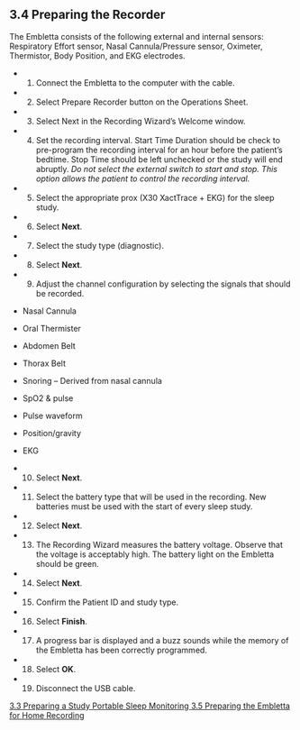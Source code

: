 ## 3.4 Preparing the Recorder

The Embletta consists of the following external and internal sensors: Respiratory Effort sensor, Nasal Cannula/Pressure sensor, Oximeter, Thermistor, Body Position, and EKG electrodes.

* 1. Connect the Embletta to the computer with the cable.
* 2. Select Prepare Recorder button on the Operations Sheet.
* 3. Select Next in the Recording Wizard’s Welcome window.
* 4. Set the recording interval.  Start Time Duration should be check to pre-program the recording interval for an hour before the patient’s bedtime.  Stop Time should be left unchecked or the study will end abruptly.  _Do not select the external switch to start and stop.  This option allows the patient to control the recording interval._
* 5. Select the appropriate prox (X30 XactTrace + EKG) for the sleep study.
* 6. Select **Next**.
* 7. Select the study type (diagnostic).
* 8. Select **Next**.
* 9. Adjust the channel configuration by selecting the signals that should be recorded.

 * Nasal Cannula
 * Oral Thermister
 * Abdomen Belt
 * Thorax Belt
 * Snoring – Derived from nasal cannula
 * SpO2 & pulse
 * Pulse waveform
 * Position/gravity
 * EKG

* 10. Select **Next**.
* 11. Select the battery type that will be used in the recording.  New batteries must be used with the start of every sleep study.
* 12. Select **Next**.
* 13. The Recording Wizard measures the battery voltage.  Observe that the voltage is acceptably high. The battery light on the Embletta should be green.
* 14. Select **Next**.
* 15. Confirm the Patient ID and study type.
* 16. Select **Finish**.
* 17. A progress bar is displayed and a buzz sounds while the memory of the Embletta has been correctly programmed.
* 18. Select **OK**.
* 19. Disconnect the USB cable.


<div class="center">
<div class="btn-group">
  <a href=":pages_path:/manuals/portable-sleep-monitoring/3-03-preparing-study.md" class="btn btn-default">
    <span class="glyphicon glyphicon-chevron-left"></span>
    3.3 Preparing a Study
  </a>

  <a href=":pages_path:/manuals/portable-sleep-monitoring" class="btn btn-default">
    <span class="glyphicon glyphicon-chevron-up"></span>
    Portable Sleep Monitoring
  </a>

  <a href=":pages_path:/manuals/portable-sleep-monitoring/3-05-preparing-embletta.md" class="btn btn-success">
    3.5 Preparing the Embletta for Home Recording
    <span class="glyphicon glyphicon-chevron-right"></span>
  </a>
</div>
</div>
